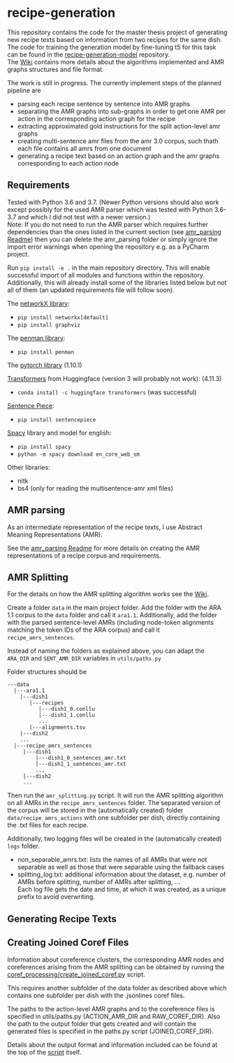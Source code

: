 # recipe-generation

This repository contains the code for the master thesis project of generating new recipe texts based on information from two recipes for the same dish. <br>
The code for training the generation model by fine-tuning t5 for this task can be found in the [recipe-generation-model](https://github.com/interactive-cookbook/recipe-generation-model) repository.<br>
The [Wiki](https://github.com/interactive-cookbook/recipe-generation/wiki) contains more details about the algorithms implemented and AMR graphs structures and file format.

The work is still in progress. 
The currently implement steps of the planned pipeline are
* parsing each recipe sentence by sentence into AMR graphs
* separating the AMR graphs into sub-graphs in order to get one AMR per action in the corresponding action graph for the recipe 
* extracting approximated gold instructions for the split action-level amr graphs
* creating multi-sentence amr files from the amr 3.0 corpus, such thath each file contains all amrs from one document
* generating a recipe text based on an action graph and the amr graphs corresponding to each action node

## Requirements 

Tested with Python 3.6 and 3.7. (Newer Python versions should also work except possibly for the used AMR parser which was tested with Python 3.6-3.7 and which I did not test with a newer version.)<br>
Note: If you do not need to run the AMR parser which requires further dependencies than the ones listed in the current section (see [amr_parsing Readme](https://github.com/interactive-cookbook/recipe-generation/tree/main/amr_parsing)) then you can delete the amr_parsing folder or simply ignore the import error warnings when opening the repository e.g. as a PyCharm project. 

Run `pip install -e .` in the main repository directory. This will enable successful import of all modules and functions within the repository. Additionally, this will already install some of the libraries listed below but not all of them (an updated requirements file will follow soon). 

The [networkX library](https://networkx.org/documentation/stable/index.html): 
* `pip install networkx[default]`
* `pip install graphviz`

The [penman library](https://github.com/goodmami/penman/):
* `pip install penman`

The [pytorch library](https://pytorch.org/get-started/locally/) (1.10.1)

[Transformers](https://huggingface.co/docs/transformers/installation#install-with-conda) from Huggingface (version 3 will probably not work): (4.11.3)
* `conda install -c huggingface transformers` (was successful)

[Sentence Piece](https://github.com/google/sentencepiece#installation):
* `pip install sentencepiece`

[Spacy](https://spacy.io/usage/models) library and model for english:
* `pip install spacy`
* `python -m spacy download en_core_web_sm`

Other libraries:<br>
* nltk
* bs4 (only for reading the multisentence-amr xml files)

## AMR parsing 

As an intermediate representation of the recipe texts, I use Abstract Meaning Representations (AMR). 

See the [amr_parsing Readme](https://github.com/interactive-cookbook/recipe-generation/tree/main/amr_parsing) for more details on creating the AMR representations of a recipe corpus and requirements. 

## AMR Splitting 

For the details on how the AMR splitting algorithm works see the [Wiki](https://github.com/interactive-cookbook/recipe-generation/wiki/AMR-Splitting).

Create a folder `data` in the main project folder. Add the folder with the ARA 1.1 corpus to the `data` folder and call it `ara1.1`. Additionally, add the folder with the parsed sentence-level AMRs (including node-token alignments matching the token IDs of the ARA corpus) and call it `recipe_amrs_sentences`. 

Instead of naming the folders as explained above, you can adapt the `ARA_DIR` and `SENT_AMR_DIR` variables in `utils/paths.py`

Folder structures should be 
```
---data
  |---ara1.1
    |---dish1
       |---recipes
          |---dish1_0.conllu
          |---dish1_1.conllu
          ...
       |---alignments.tsv
    |---dish2
    ...
  |---recipe_amrs_sentences
     |---dish1
         |---dish1_0_sentences_amr.txt
         |---dish1_1_sentences_amr.txt
         ...
     |---dish2
     ...
```

Then run the `amr_splitting.py` script. It will run the AMR splitting algorithm on all AMRs in the `recipe_amrs_sentences` folder. The separated version of the corpus will be stored in the (automatically created) folder `data/recipe_amrs_actions` with one subfolder per dish, directly containing the .txt files for each recipe. 

Additionally, two logging files will be created in the (automatically created) `logs` folder. 
* non_separable_amrs.txt: lists the names of all AMRs that were not separable as well as those that were separable using the fallback cases
* splitting_log.txt: additional information about the dataset, e.g. number of AMRs before splitting, number of AMRs after splitting, ...<br>
Each log file gets the date and time, at which it was created, as a unique prefix to avoid overwriting. 

## Generating Recipe Texts



## Creating Joined Coref Files

Information about coreference clusters, the corresponding AMR nodes and coreferences arising from the AMR splitting can be obtained by running the [coref_processing/create_joined_coref.py](https://github.com/interactive-cookbook/recipe-generation/blob/main/coref_processing/create_joined_coref.py) script.

This requires another subfolder of the data folder as described above which contains one subfolder per dish with the .jsonlines coref files. 

The paths to the action-level AMR graphs and to the coreference files is specified in utils/paths.py (ACTION_AMR_DIR and RAW_COREF_DIR). Also the path to the output folder that gets created and will contain the generated files is specified in the paths.py script (JOINED_COREF_DIR). 

Details about the output format and information included can be found at the top of the [script](https://github.com/interactive-cookbook/recipe-generation/blob/main/coref_processing/create_joined_coref.py) itself. 
